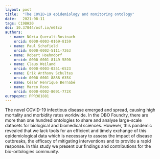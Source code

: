 ```yaml
---
layout: post
title:  "The COVID-19 epidemiology and monitoring ontology"
date:   2021-08-11
tags: C19BH20
doi: 10.37044/osf.io/n6tcz
authors:
  - name: Núria Queralt-Rosinach
    orcid: 0000-0003-0169-8159
  - name: Paul Schofield
    orcid: 0000-0002-5111-7263
  - name: Robert Hoehndorf
    orcid: 0000-0001-8149-5890
  - name: Claus Weiland
    orcid: 0000-0003-0351-6523
  - name: Erik Anthony Schultes
    orcid: 0000-0001-8888-635X
  - name: César Henrique Bernabé
  - name: Marco Roos
    orcid: 0000-0002-8691-772X
europepmc: PPR381881
---
```


The novel COVID-19 infectious disease emerged and spread, causing high mortality and morbidity rates worldwide. In the OBO Foundry, there are more than one hundred ontologies to share and analyse large-scale datasets for biological and biomedical sciences. However, this pandemic revealed that we lack tools for an efficient and timely exchange of this epidemiological data which is necessary to assess the impact of disease outbreaks, the efficacy of mitigating interventions and to provide a rapid response. In this study we present our findings and contributions for the bio-ontologies community.

